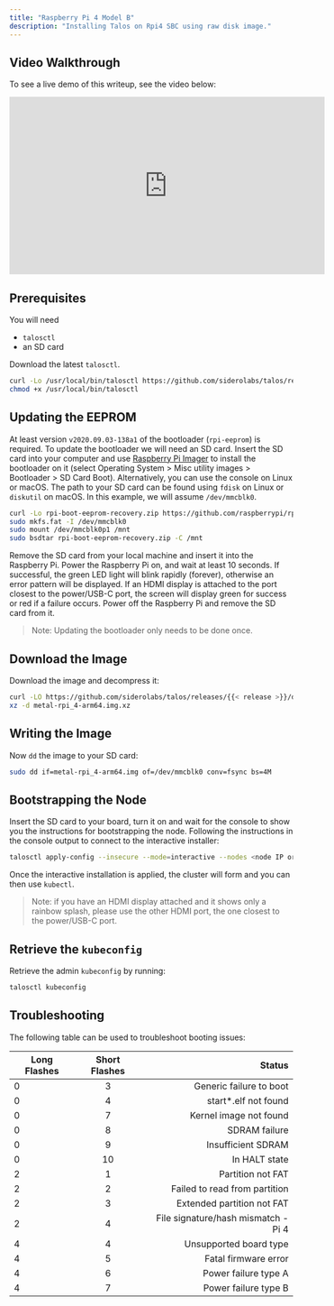 ```yaml
---
title: "Raspberry Pi 4 Model B"
description: "Installing Talos on Rpi4 SBC using raw disk image."
---
```


## Video Walkthrough

To see a live demo of this writeup, see the video below:
<iframe width="560" height="315" src="https://www.youtube.com/embed/aHu1lFir7UU" frameborder="0" allow="accelerometer; autoplay; clipboard-write; encrypted-media; gyroscope; picture-in-picture" allowfullscreen></iframe>

## Prerequisites

You will need

- `talosctl`
- an SD card

Download the latest `talosctl`.

```bash
curl -Lo /usr/local/bin/talosctl https://github.com/siderolabs/talos/releases/{{< release >}}/download/talosctl-$(uname -s | tr "[:upper:]" "[:lower:]")-amd64
chmod +x /usr/local/bin/talosctl
```

## Updating the EEPROM

At least version `v2020.09.03-138a1` of the bootloader (`rpi-eeprom`) is required.
To update the bootloader we will need an SD card.
Insert the SD card into your computer and use [Raspberry Pi Imager](https://www.raspberrypi.org/software/)
to install the bootloader on it (select Operating System > Misc utility images > Bootloader > SD Card Boot).
Alternatively, you can use the console on Linux or macOS.
The path to your SD card can be found using `fdisk` on Linux or `diskutil` on macOS.
In this example, we will assume `/dev/mmcblk0`.

```bash
curl -Lo rpi-boot-eeprom-recovery.zip https://github.com/raspberrypi/rpi-eeprom/releases/download/v2021.04.29-138a1/rpi-boot-eeprom-recovery-2021-04-29-vl805-000138a1.zip
sudo mkfs.fat -I /dev/mmcblk0
sudo mount /dev/mmcblk0p1 /mnt
sudo bsdtar rpi-boot-eeprom-recovery.zip -C /mnt
```

Remove the SD card from your local machine and insert it into the Raspberry Pi.
Power the Raspberry Pi on, and wait at least 10 seconds.
If successful, the green LED light will blink rapidly (forever), otherwise an error pattern will be displayed.
If an HDMI display is attached to the port closest to the power/USB-C port,
the screen will display green for success or red if a failure occurs.
Power off the Raspberry Pi and remove the SD card from it.

> Note: Updating the bootloader only needs to be done once.

## Download the Image

Download the image and decompress it:

```bash
curl -LO https://github.com/siderolabs/talos/releases/{{< release >}}/download/metal-rpi_4-arm64.img.xz
xz -d metal-rpi_4-arm64.img.xz
```

## Writing the Image

Now `dd` the image to your SD card:

```bash
sudo dd if=metal-rpi_4-arm64.img of=/dev/mmcblk0 conv=fsync bs=4M
```

## Bootstrapping the Node

Insert the SD card to your board, turn it on and wait for the console to show you the instructions for bootstrapping the node.
Following the instructions in the console output to connect to the interactive installer:

```bash
talosctl apply-config --insecure --mode=interactive --nodes <node IP or DNS name>
```

Once the interactive installation is applied, the cluster will form and you can then use `kubectl`.

> Note: if you have an HDMI display attached and it shows only a rainbow splash,
> please use the other HDMI port, the one closest to the power/USB-C port.

## Retrieve the `kubeconfig`

Retrieve the admin `kubeconfig` by running:

```bash
talosctl kubeconfig
```

## Troubleshooting

The following table can be used to troubleshoot booting issues:

| Long Flashes | Short Flashes |                              Status |
| ------------ | :-----------: | ----------------------------------: |
| 0            |       3       |             Generic failure to boot |
| 0            |       4       |               start\*.elf not found |
| 0            |       7       |              Kernel image not found |
| 0            |       8       |                       SDRAM failure |
| 0            |       9       |                  Insufficient SDRAM |
| 0            |      10       |                       In HALT state |
| 2            |       1       |                   Partition not FAT |
| 2            |       2       |       Failed to read from partition |
| 2            |       3       |          Extended partition not FAT |
| 2            |       4       | File signature/hash mismatch - Pi 4 |
| 4            |       4       |              Unsupported board type |
| 4            |       5       |                Fatal firmware error |
| 4            |       6       |                Power failure type A |
| 4            |       7       |                Power failure type B |
